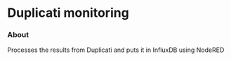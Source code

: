 Duplicati monitoring 
====================

### About

Processes the results from Duplicati and puts it in InfluxDB using NodeRED